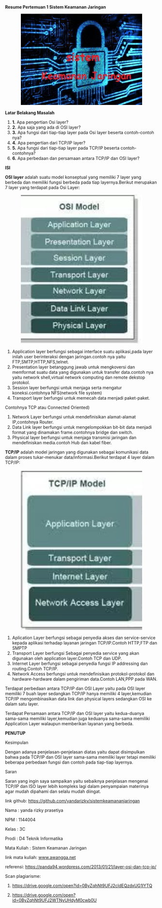 **Resume Pertemuan 1 Sistem Keamanan Jaringan**

<p align="center">
  <img src="../../img/keamanan.jpg" width="400px">

**Latar Belakang Masalah**

1. **1.** Apa pengertian Osi layer?
2. **2.** Apa saja yang ada di OSI layer?
3. **3.** Apa fungsi dari tiap-tiap layer pada Osi layer beserta contoh-contoh nya?
4. **4.** Apa pengertian dari TCP/IP layer?
5. **5.** Apa fungsi dari tiap-tiap layer pada TCP/IP beserta contoh-contohnya?
6. **6.** Apa perbedaan dan persamaan antara TCP/IP dan OSI layer?

**ISI**

**OSI layer** adalah suatu model konseptual yang memiliki 7 layer yang berbeda dan memiliki fungsi berbeda pada tiap layernya.Berikut merupakan 7 layer yang terdapat pada Osi Layer:
<p align="center">
<img src="../../img/osilayer.PNG" width="400px">

1. Application layer berfungsi sebagai interface suatu aplikasi,pada layer inilah user berinteraksi dengan jaringan.contoh nya yaitu FTP,SMTP,HTTP,NFS,telnet.
2. Presentation layer betanggung jawab untuk mengkoversi dan memformat suatu data yang digunakan untuk transfer data.contoh nya yaitu network shell,virtual network computing dan remote dekstop protokol.
3. Session layer berfungsi untuk menjaga serta mengatur koneksi.contohnya NFS(network file system)
4. Transport layer berfungsi untuk memecah data menjadi paket-paket.

Contohnya TCP atau Connected Oriented)

1. Network Layer berfungsi untuk mendefinisikan alamat-alamat IP,contohnya Router.
2. Data Link layer berfungsi untuk mengelompokkan bit-bit data menjadi format yang dinamakan frame.contohnya bridge dan switch.
3. Physical layer berfungsi untuk menjaga transmisi jaringan dan mendefiniskan media.contoh Hub dan kabel fiber.

**TCP/IP** adalah model jaringan yang digunakan sebagai komunikasi data dalam proses tukar-menukar data/informasi.Berikut terdapat 4 layer dalam TCP/IP:
<p align="center">
<img src="../../img/tcpip.PNG" width="400px">

1. Aplication Layer berfungsi sebagai penyedia akses dan service-service kepada aplikasi terhadap layanan jaringan TCP/IP.Contoh HTTP,FTP dan SMPTP
2. Transport Layer berfungsi Sebagai penyedia service yang akan digunakan oleh application layer.Contoh TCP dan UDP.
3. Internet Layer berfungsi sebagai penyedia fungsi IP addressing dan routing.Contoh TCP/IP.
4. Network Access berfungsi untuk mendefinisikan protokol-protokol dan hardware-hardware dalam pengiriman data.Contoh LAN,PPP pada WAN.

Terdapat perbedaan antara TCP/IP dan OSI Layer yaitu pada OSI layer memiliki 7 buah layer sedangkan TCP/IP hanya memiliki 4 layer,kemudian TCP/IP mengombinasikan data link dan physical layers sedangkan OSI ke dalam satu layer.

Terdapat Persamaan antara TCP/IP dan OSI layer yaitu kedua-duanya sama-sama memiliki layer,kemudian juga keduanya sama-sama memiliki Application Layer walaupun memberikan layanan yang berbeda.

**PENUTUP**

Kesimpulan

Dengan adanya penjelasan-penjelasan diatas yaitu dapat disimpulkan bahwa pada TCP/IP dan OSI layer sama-sama memiliki layer tetapi memiliki beberapa perbedaan fungsi dan contoh pada tiap-tiap layernya.

Saran

Saran yang ingin saya sampaikan yaitu sebaiknya penjelasan mengenai TCP/IP dan ISO layer lebih kompleks lagi dalam penyampaian materinya agar mudah dipahami dan selalu mudah diingat.

link github: https://github.com/yandarizky/sistemkeamananjaringan

Nama : yanda rizky prasetiya

NPM : 1144004

Kelas : 3C

Prodi : D4 Teknik Informatika

Mata Kuliah : Sistem Keamanan Jaringan

link mata kuliah: www.awangga.net

referensi: https://panda94.wordpress.com/2013/01/21/layer-osi-dan-tcp-ip/

Scan plagiarisme: 

1. https://drive.google.com/open?id=0ByZqhNt9UFJ2cldEQzdxUG1lYTQ

2. https://drive.google.com/open?id=0ByZqhNt9UFJ2WTNyUHdyM0cwb0U